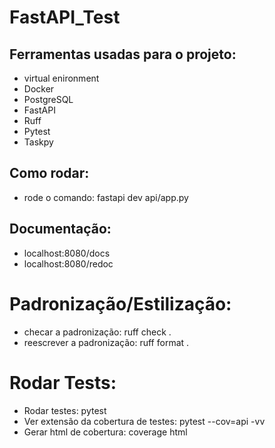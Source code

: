 # FastAPI_Test

## Ferramentas usadas para o projeto:

- virtual enironment
- Docker
- PostgreSQL
- FastAPI
- Ruff
- Pytest
- Taskpy

## Como rodar:

- rode o comando: fastapi dev api/app.py

## Documentação:

- localhost:8080/docs
- localhost:8080/redoc

# Padronização/Estilização:

- checar a padronização: ruff check .
- reescrever a padronização: ruff format .

# Rodar Tests:

- Rodar testes: pytest
- Ver extensão da cobertura de testes: pytest --cov=api -vv
- Gerar html de cobertura: coverage html
